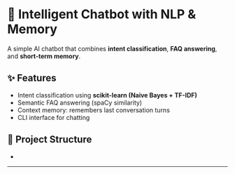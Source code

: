 # 🤖 Intelligent Chatbot with NLP & Memory

A simple AI chatbot that combines **intent classification**, **FAQ answering**, and **short-term memory**.

## ✨ Features
- Intent classification using **scikit-learn (Naive Bayes + TF-IDF)**
- Semantic FAQ answering (spaCy similarity)
- Context memory: remembers last conversation turns
- CLI interface for chatting

## 📂 Project Structure
-
---
